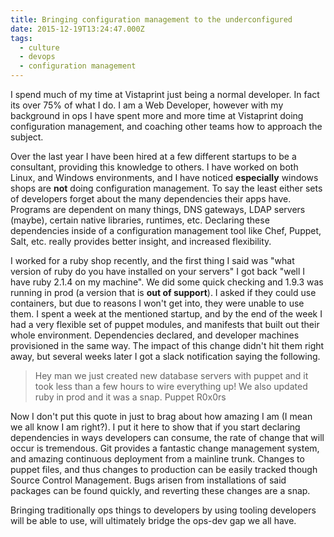```yaml
---
title: Bringing configuration management to the underconfigured
date: 2015-12-19T13:24:47.000Z
tags:
  - culture
  - devops
  - configuration management
---
```


I spend much of my time at Vistaprint just being a normal developer. In fact its over 75% of what I do. I am a Web Developer, however with my background in ops I have spent more and more time at Vistaprint doing configuration management, and coaching other teams how to approach the subject.

<!-- more -->


Over the last year I have been hired at a few different startups to be a consultant, providing this knowledge to others. I have worked on both Linux, and Windows environments, and I have noticed **especially** windows shops are **not** doing configuration management. To say the least either sets of developers forget about the many dependencies their apps have. Programs are dependent on many things, DNS gateways, LDAP servers (maybe), certain native libraries, runtimes, etc. Declaring these dependencies inside of a configuration management tool like Chef, Puppet, Salt, etc. really provides better insight, and increased flexibility.

I worked for a ruby shop recently, and the first thing I said was "what version of ruby do you have installed on your servers" I got back "well I have ruby 2.1.4 on my machine". We did some quick checking and 1.9.3 was running in prod (a version that is **out of support**). I asked if they could use containers, but due to reasons I won't get into, they were unable to use them.  I spent a week at the mentioned startup, and by the end of the week I had a very flexible set of puppet modules, and manifests that built out their whole environment. Dependencies declared, and developer machines provisioned in the same way. The impact of this change didn't hit them right away, but several weeks later I got a slack notification saying the following.

>Hey man we just created new database servers with puppet and it took less than a few hours to wire everything up! We also updated ruby in prod and it was a snap. Puppet R0x0rs  

Now I don't put this quote in just to brag about how amazing I am (I mean we all know I am right?). I put it here to show that if you start declaring dependencies in ways developers can consume, the rate of change that will occur is tremendous. Git provides a fantastic change management system, and amazing continuous deployment from a mainline trunk. Changes to puppet files, and thus changes to production can be easily tracked though Source Control Management. Bugs arisen from installations of said packages can be found quickly, and reverting these changes are a snap.

Bringing traditionally ops things to developers by using tooling developers will be able to use, will ultimately bridge the ops-dev gap we all have.
